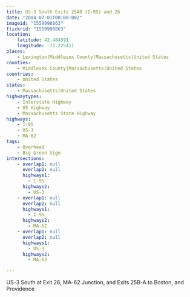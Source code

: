 ```yaml
---
title: US-3 South Exits 25AB (I-95) and 26
date: "2004-07-01T00:00:00Z"
imageid: "1559998863"
flickrid: "1559998863"
location:
    latitude: 42.484591
    longitude: -71.225411
places:
    - Lexington|Middlesex County|Massachusetts|United States
counties:
    - Middlesex County|Massachusetts|United States
countries:
    - United States
states:
    - Massachusetts|United States
highwaytypes:
    - Interstate Highway
    - US Highway
    - Massachusetts State Highway
highways:
    - I-95
    - US-3
    - MA-62
tags:
    - Overhead
    - Big Green Sign
intersections:
    - overlap1: null
      overlap2: null
      highways1:
        - I-95
      highways2:
        - US-3
    - overlap1: null
      overlap2: null
      highways1:
        - I-95
      highways2:
        - MA-62
    - overlap1: null
      overlap2: null
      highways1:
        - US-3
      highways2:
        - MA-62

---
```

US-3 South at Exit 26, MA-62 Junction, and Exits 25B-A to Boston, and Providence